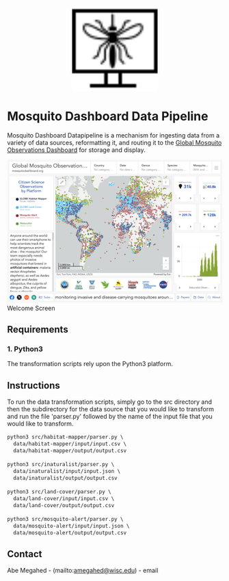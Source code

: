 <p align="center">
  <div align="center">
    <img src="./images/logos/logo.svg" alt="Logo" style="width:200px">
  </div>
</p>

# Mosquito Dashboard Data Pipeline

Mosquito Dashboard Datapipeline is a mechanism for ingesting data from a variety of data sources, reformatting it, and routing it to the [Global Mosquito Observations Dashboard](https://mosquitodashboard.org) for storage and display.

![Screen Shot](images/screen-shots/mosquito-dashboard.png)
Welcome Screen

## Requirements

### 1. Python3

The transformation scripts rely upon the Python3 platform.

## Instructions

To run the data transformation scripts, simply go to the src directory and then the subdirectory for the data source that you would like to transform and run the file 'parser.py' followed by the name of the input file that you would like to transform.

```
python3 src/habitat-mapper/parser.py \
  data/habitat-mapper/input/input.csv \
  data/habitat-mapper/output/output.csv

python3 src/inaturalist/parser.py \
  data/inaturalist/input/input.json \
  data/inaturalist/output/output.csv

python3 src/land-cover/parser.py \
  data/land-cover/input/input.csv \
  data/land-cover/output/output.csv

python3 src/mosquito-alert/parser.py \
  data/mosquito-alert/input/input.json \
  data/mosquito-alert/output/output.csv
```

<!-- CONTACT -->
## Contact

Abe Megahed - (mailto:amegahed@wisc.edu) - email
